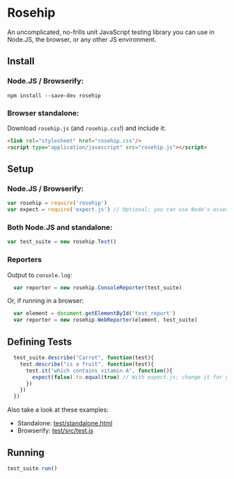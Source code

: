 # Rosehip

An uncomplicated, no-frills unit JavaScript testing library you can use in Node.JS, the browser, or any other JS environment.

## Install

### Node.JS / Browserify:

`npm install --save-dev rosehip`

### Browser standalone:

Download `rosehip.js` (and `rosehip.css`!) and include it:

```html
<link rel="stylesheet" href="rosehip.css"/>
<script type="application/javascript" src="rosehip.js"></script>
```

## Setup
### Node.JS / Browserify:

```javascript
var rosehip = require('rosehip')
var expect = require('expect.js') // Optional; you can use Node's assert or should.js or anything else
```

### Both Node.JS and standalone:

``` javascript
var test_suite = new rosehip.Test()
```
### Reporters

Output to `console.log`:
```javascript
  var reporter = new rosehip.ConsoleReporter(test_suite)
```

Or, if running in a browser:
```javascript
  var element = document.getElementById('test_report')
  var reporter = new rosehip.WebReporter(element, test_suite)
```

## Defining Tests
```javascript
  test_suite.describe("Carrot", function(test){
    test.describe("is a fruit", function(test){
      test.it("which contains vitamin A", function(){
        expect(false).to.equal(true) // With expect.js; change it for your favorite assertion library.
      })
    })
  })
```

Also take a look at these examples:

* Standalone: [test/standalone.html](test/standalone.html)
* Browserify: [test/src/test.js](test/src/test.js)

## Running

```javascript
test_suite.run()
```
